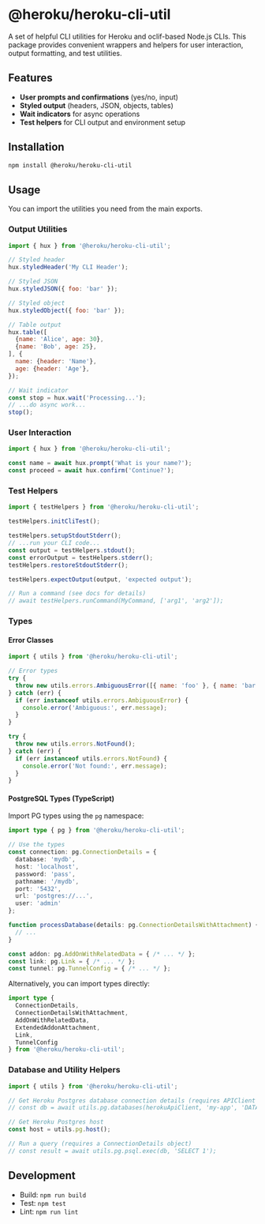 # @heroku/heroku-cli-util

A set of helpful CLI utilities for Heroku and oclif-based Node.js CLIs. This
package provides convenient wrappers and helpers for user interaction, output
formatting, and test utilities.

## Features

- **User prompts and confirmations** (yes/no, input)
- **Styled output** (headers, JSON, objects, tables)
- **Wait indicators** for async operations
- **Test helpers** for CLI output and environment setup

## Installation

```bash
npm install @heroku/heroku-cli-util
```

## Usage

You can import the utilities you need from the main exports.

### Output Utilities

```js
import { hux } from '@heroku/heroku-cli-util';

// Styled header
hux.styledHeader('My CLI Header');

// Styled JSON
hux.styledJSON({ foo: 'bar' });

// Styled object
hux.styledObject({ foo: 'bar' });

// Table output
hux.table([
  {name: 'Alice', age: 30},
  {name: 'Bob', age: 25},
], {
  name: {header: 'Name'},
  age: {header: 'Age'},
});

// Wait indicator
const stop = hux.wait('Processing...');
// ...do async work...
stop();
```

### User Interaction

```js
import { hux } from '@heroku/heroku-cli-util';

const name = await hux.prompt('What is your name?');
const proceed = await hux.confirm('Continue?');
```

### Test Helpers

```js
import { testHelpers } from '@heroku/heroku-cli-util';

testHelpers.initCliTest();

testHelpers.setupStdoutStderr();
// ...run your CLI code...
const output = testHelpers.stdout();
const errorOutput = testHelpers.stderr();
testHelpers.restoreStdoutStderr();

testHelpers.expectOutput(output, 'expected output');

// Run a command (see docs for details)
// await testHelpers.runCommand(MyCommand, ['arg1', 'arg2']);
```

### Types

#### Error Classes

```js
import { utils } from '@heroku/heroku-cli-util';

// Error types
try {
  throw new utils.errors.AmbiguousError([{ name: 'foo' }, { name: 'bar' }], 'addon');
} catch (err) {
  if (err instanceof utils.errors.AmbiguousError) {
    console.error('Ambiguous:', err.message);
  }
}

try {
  throw new utils.errors.NotFound();
} catch (err) {
  if (err instanceof utils.errors.NotFound) {
    console.error('Not found:', err.message);
  }
}
```

#### PostgreSQL Types (TypeScript)

Import PG types using the `pg` namespace:

```typescript
import type { pg } from '@heroku/heroku-cli-util';

// Use the types
const connection: pg.ConnectionDetails = {
  database: 'mydb',
  host: 'localhost',
  password: 'pass',
  pathname: '/mydb',
  port: '5432',
  url: 'postgres://...',
  user: 'admin'
};

function processDatabase(details: pg.ConnectionDetailsWithAttachment) {
  // ...
}

const addon: pg.AddOnWithRelatedData = { /* ... */ };
const link: pg.Link = { /* ... */ };
const tunnel: pg.TunnelConfig = { /* ... */ };
```

Alternatively, you can import types directly:

```typescript
import type { 
  ConnectionDetails,
  ConnectionDetailsWithAttachment,
  AddOnWithRelatedData,
  ExtendedAddonAttachment,
  Link,
  TunnelConfig
} from '@heroku/heroku-cli-util';
```

### Database and Utility Helpers

```js
import { utils } from '@heroku/heroku-cli-util';

// Get Heroku Postgres database connection details (requires APIClient from @heroku-cli/command)
// const db = await utils.pg.databases(herokuApiClient, 'my-app', 'DATABASE_URL');

// Get Heroku Postgres host
const host = utils.pg.host();

// Run a query (requires a ConnectionDetails object)
// const result = await utils.pg.psql.exec(db, 'SELECT 1');
```

## Development

- Build: `npm run build`
- Test: `npm test`
- Lint: `npm run lint`
